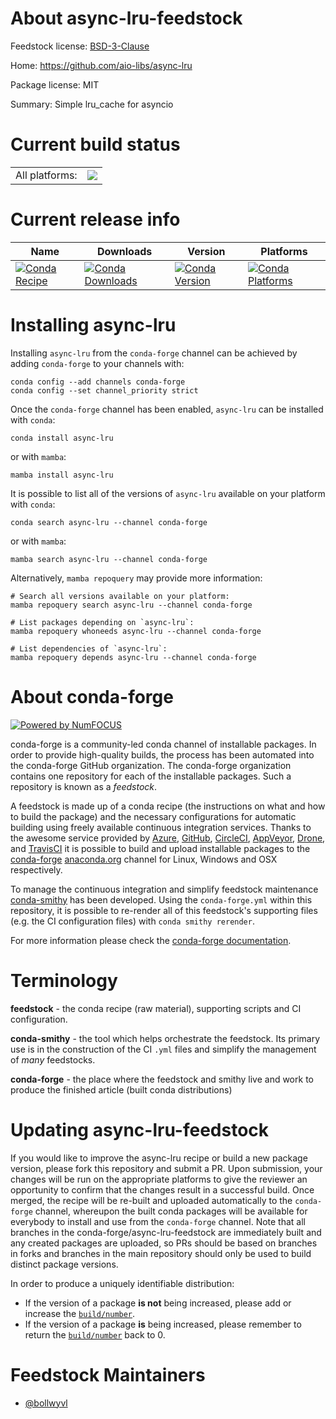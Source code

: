 About async-lru-feedstock
=========================

Feedstock license: [BSD-3-Clause](https://github.com/conda-forge/async-lru-feedstock/blob/main/LICENSE.txt)

Home: https://github.com/aio-libs/async-lru

Package license: MIT

Summary: Simple lru_cache for asyncio

Current build status
====================


<table><tr><td>All platforms:</td>
    <td>
      <a href="https://dev.azure.com/conda-forge/feedstock-builds/_build/latest?definitionId=10978&branchName=main">
        <img src="https://dev.azure.com/conda-forge/feedstock-builds/_apis/build/status/async-lru-feedstock?branchName=main">
      </a>
    </td>
  </tr>
</table>

Current release info
====================

| Name | Downloads | Version | Platforms |
| --- | --- | --- | --- |
| [![Conda Recipe](https://img.shields.io/badge/recipe-async--lru-green.svg)](https://anaconda.org/conda-forge/async-lru) | [![Conda Downloads](https://img.shields.io/conda/dn/conda-forge/async-lru.svg)](https://anaconda.org/conda-forge/async-lru) | [![Conda Version](https://img.shields.io/conda/vn/conda-forge/async-lru.svg)](https://anaconda.org/conda-forge/async-lru) | [![Conda Platforms](https://img.shields.io/conda/pn/conda-forge/async-lru.svg)](https://anaconda.org/conda-forge/async-lru) |

Installing async-lru
====================

Installing `async-lru` from the `conda-forge` channel can be achieved by adding `conda-forge` to your channels with:

```
conda config --add channels conda-forge
conda config --set channel_priority strict
```

Once the `conda-forge` channel has been enabled, `async-lru` can be installed with `conda`:

```
conda install async-lru
```

or with `mamba`:

```
mamba install async-lru
```

It is possible to list all of the versions of `async-lru` available on your platform with `conda`:

```
conda search async-lru --channel conda-forge
```

or with `mamba`:

```
mamba search async-lru --channel conda-forge
```

Alternatively, `mamba repoquery` may provide more information:

```
# Search all versions available on your platform:
mamba repoquery search async-lru --channel conda-forge

# List packages depending on `async-lru`:
mamba repoquery whoneeds async-lru --channel conda-forge

# List dependencies of `async-lru`:
mamba repoquery depends async-lru --channel conda-forge
```


About conda-forge
=================

[![Powered by
NumFOCUS](https://img.shields.io/badge/powered%20by-NumFOCUS-orange.svg?style=flat&colorA=E1523D&colorB=007D8A)](https://numfocus.org)

conda-forge is a community-led conda channel of installable packages.
In order to provide high-quality builds, the process has been automated into the
conda-forge GitHub organization. The conda-forge organization contains one repository
for each of the installable packages. Such a repository is known as a *feedstock*.

A feedstock is made up of a conda recipe (the instructions on what and how to build
the package) and the necessary configurations for automatic building using freely
available continuous integration services. Thanks to the awesome service provided by
[Azure](https://azure.microsoft.com/en-us/services/devops/), [GitHub](https://github.com/),
[CircleCI](https://circleci.com/), [AppVeyor](https://www.appveyor.com/),
[Drone](https://cloud.drone.io/welcome), and [TravisCI](https://travis-ci.com/)
it is possible to build and upload installable packages to the
[conda-forge](https://anaconda.org/conda-forge) [anaconda.org](https://anaconda.org/)
channel for Linux, Windows and OSX respectively.

To manage the continuous integration and simplify feedstock maintenance
[conda-smithy](https://github.com/conda-forge/conda-smithy) has been developed.
Using the ``conda-forge.yml`` within this repository, it is possible to re-render all of
this feedstock's supporting files (e.g. the CI configuration files) with ``conda smithy rerender``.

For more information please check the [conda-forge documentation](https://conda-forge.org/docs/).

Terminology
===========

**feedstock** - the conda recipe (raw material), supporting scripts and CI configuration.

**conda-smithy** - the tool which helps orchestrate the feedstock.
                   Its primary use is in the construction of the CI ``.yml`` files
                   and simplify the management of *many* feedstocks.

**conda-forge** - the place where the feedstock and smithy live and work to
                  produce the finished article (built conda distributions)


Updating async-lru-feedstock
============================

If you would like to improve the async-lru recipe or build a new
package version, please fork this repository and submit a PR. Upon submission,
your changes will be run on the appropriate platforms to give the reviewer an
opportunity to confirm that the changes result in a successful build. Once
merged, the recipe will be re-built and uploaded automatically to the
`conda-forge` channel, whereupon the built conda packages will be available for
everybody to install and use from the `conda-forge` channel.
Note that all branches in the conda-forge/async-lru-feedstock are
immediately built and any created packages are uploaded, so PRs should be based
on branches in forks and branches in the main repository should only be used to
build distinct package versions.

In order to produce a uniquely identifiable distribution:
 * If the version of a package **is not** being increased, please add or increase
   the [``build/number``](https://docs.conda.io/projects/conda-build/en/latest/resources/define-metadata.html#build-number-and-string).
 * If the version of a package **is** being increased, please remember to return
   the [``build/number``](https://docs.conda.io/projects/conda-build/en/latest/resources/define-metadata.html#build-number-and-string)
   back to 0.

Feedstock Maintainers
=====================

* [@bollwyvl](https://github.com/bollwyvl/)

